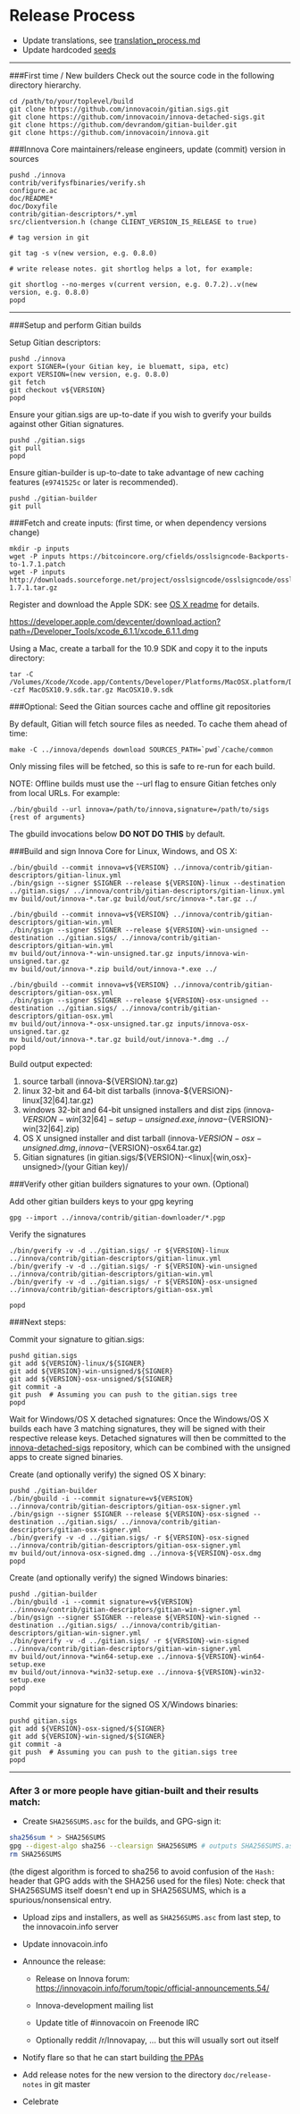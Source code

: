 Release Process
====================

* Update translations, see [translation_process.md](https://github.com/innovacoin/innova/blob/master/doc/translation_process.md#syncing-with-transifex)
* Update hardcoded [seeds](/contrib/seeds)

* * *

###First time / New builders
Check out the source code in the following directory hierarchy.

	cd /path/to/your/toplevel/build
	git clone https://github.com/innovacoin/gitian.sigs.git
	git clone https://github.com/innovacoin/innova-detached-sigs.git
	git clone https://github.com/devrandom/gitian-builder.git
	git clone https://github.com/innovacoin/innova.git

###Innova Core maintainers/release engineers, update (commit) version in sources

	pushd ./innova
	contrib/verifysfbinaries/verify.sh
	configure.ac
	doc/README*
	doc/Doxyfile
	contrib/gitian-descriptors/*.yml
	src/clientversion.h (change CLIENT_VERSION_IS_RELEASE to true)

	# tag version in git

	git tag -s v(new version, e.g. 0.8.0)

	# write release notes. git shortlog helps a lot, for example:

	git shortlog --no-merges v(current version, e.g. 0.7.2)..v(new version, e.g. 0.8.0)
	popd

* * *

###Setup and perform Gitian builds

 Setup Gitian descriptors:

	pushd ./innova
	export SIGNER=(your Gitian key, ie bluematt, sipa, etc)
	export VERSION=(new version, e.g. 0.8.0)
	git fetch
	git checkout v${VERSION}
	popd

  Ensure your gitian.sigs are up-to-date if you wish to gverify your builds against other Gitian signatures.

	pushd ./gitian.sigs
	git pull
	popd

  Ensure gitian-builder is up-to-date to take advantage of new caching features (`e9741525c` or later is recommended).

	pushd ./gitian-builder
	git pull

###Fetch and create inputs: (first time, or when dependency versions change)

	mkdir -p inputs
	wget -P inputs https://bitcoincore.org/cfields/osslsigncode-Backports-to-1.7.1.patch
	wget -P inputs http://downloads.sourceforge.net/project/osslsigncode/osslsigncode/osslsigncode-1.7.1.tar.gz

 Register and download the Apple SDK: see [OS X readme](README_osx.txt) for details.

 https://developer.apple.com/devcenter/download.action?path=/Developer_Tools/xcode_6.1.1/xcode_6.1.1.dmg

 Using a Mac, create a tarball for the 10.9 SDK and copy it to the inputs directory:

	tar -C /Volumes/Xcode/Xcode.app/Contents/Developer/Platforms/MacOSX.platform/Developer/SDKs/ -czf MacOSX10.9.sdk.tar.gz MacOSX10.9.sdk

###Optional: Seed the Gitian sources cache and offline git repositories

By default, Gitian will fetch source files as needed. To cache them ahead of time:

	make -C ../innova/depends download SOURCES_PATH=`pwd`/cache/common

Only missing files will be fetched, so this is safe to re-run for each build.

NOTE: Offline builds must use the --url flag to ensure Gitian fetches only from local URLs. For example:
```
./bin/gbuild --url innova=/path/to/innova,signature=/path/to/sigs {rest of arguments}
```
The gbuild invocations below <b>DO NOT DO THIS</b> by default.

###Build and sign Innova Core for Linux, Windows, and OS X:

	./bin/gbuild --commit innova=v${VERSION} ../innova/contrib/gitian-descriptors/gitian-linux.yml
	./bin/gsign --signer $SIGNER --release ${VERSION}-linux --destination ../gitian.sigs/ ../innova/contrib/gitian-descriptors/gitian-linux.yml
	mv build/out/innova-*.tar.gz build/out/src/innova-*.tar.gz ../

	./bin/gbuild --commit innova=v${VERSION} ../innova/contrib/gitian-descriptors/gitian-win.yml
	./bin/gsign --signer $SIGNER --release ${VERSION}-win-unsigned --destination ../gitian.sigs/ ../innova/contrib/gitian-descriptors/gitian-win.yml
	mv build/out/innova-*-win-unsigned.tar.gz inputs/innova-win-unsigned.tar.gz
	mv build/out/innova-*.zip build/out/innova-*.exe ../

	./bin/gbuild --commit innova=v${VERSION} ../innova/contrib/gitian-descriptors/gitian-osx.yml
	./bin/gsign --signer $SIGNER --release ${VERSION}-osx-unsigned --destination ../gitian.sigs/ ../innova/contrib/gitian-descriptors/gitian-osx.yml
	mv build/out/innova-*-osx-unsigned.tar.gz inputs/innova-osx-unsigned.tar.gz
	mv build/out/innova-*.tar.gz build/out/innova-*.dmg ../
	popd

  Build output expected:

  1. source tarball (innova-${VERSION}.tar.gz)
  2. linux 32-bit and 64-bit dist tarballs (innova-${VERSION}-linux[32|64].tar.gz)
  3. windows 32-bit and 64-bit unsigned installers and dist zips (innova-${VERSION}-win[32|64]-setup-unsigned.exe, innova-${VERSION}-win[32|64].zip)
  4. OS X unsigned installer and dist tarball (innova-${VERSION}-osx-unsigned.dmg, innova-${VERSION}-osx64.tar.gz)
  5. Gitian signatures (in gitian.sigs/${VERSION}-<linux|{win,osx}-unsigned>/(your Gitian key)/

###Verify other gitian builders signatures to your own. (Optional)

  Add other gitian builders keys to your gpg keyring

	gpg --import ../innova/contrib/gitian-downloader/*.pgp

  Verify the signatures

	./bin/gverify -v -d ../gitian.sigs/ -r ${VERSION}-linux ../innova/contrib/gitian-descriptors/gitian-linux.yml
	./bin/gverify -v -d ../gitian.sigs/ -r ${VERSION}-win-unsigned ../innova/contrib/gitian-descriptors/gitian-win.yml
	./bin/gverify -v -d ../gitian.sigs/ -r ${VERSION}-osx-unsigned ../innova/contrib/gitian-descriptors/gitian-osx.yml

	popd

###Next steps:

Commit your signature to gitian.sigs:

	pushd gitian.sigs
	git add ${VERSION}-linux/${SIGNER}
	git add ${VERSION}-win-unsigned/${SIGNER}
	git add ${VERSION}-osx-unsigned/${SIGNER}
	git commit -a
	git push  # Assuming you can push to the gitian.sigs tree
	popd

  Wait for Windows/OS X detached signatures:
	Once the Windows/OS X builds each have 3 matching signatures, they will be signed with their respective release keys.
	Detached signatures will then be committed to the [innova-detached-sigs](https://github.com/innovacoin/innova-detached-sigs) repository, which can be combined with the unsigned apps to create signed binaries.

  Create (and optionally verify) the signed OS X binary:

	pushd ./gitian-builder
	./bin/gbuild -i --commit signature=v${VERSION} ../innova/contrib/gitian-descriptors/gitian-osx-signer.yml
	./bin/gsign --signer $SIGNER --release ${VERSION}-osx-signed --destination ../gitian.sigs/ ../innova/contrib/gitian-descriptors/gitian-osx-signer.yml
	./bin/gverify -v -d ../gitian.sigs/ -r ${VERSION}-osx-signed ../innova/contrib/gitian-descriptors/gitian-osx-signer.yml
	mv build/out/innova-osx-signed.dmg ../innova-${VERSION}-osx.dmg
	popd

  Create (and optionally verify) the signed Windows binaries:

	pushd ./gitian-builder
	./bin/gbuild -i --commit signature=v${VERSION} ../innova/contrib/gitian-descriptors/gitian-win-signer.yml
	./bin/gsign --signer $SIGNER --release ${VERSION}-win-signed --destination ../gitian.sigs/ ../innova/contrib/gitian-descriptors/gitian-win-signer.yml
	./bin/gverify -v -d ../gitian.sigs/ -r ${VERSION}-win-signed ../innova/contrib/gitian-descriptors/gitian-win-signer.yml
	mv build/out/innova-*win64-setup.exe ../innova-${VERSION}-win64-setup.exe
	mv build/out/innova-*win32-setup.exe ../innova-${VERSION}-win32-setup.exe
	popd

Commit your signature for the signed OS X/Windows binaries:

	pushd gitian.sigs
	git add ${VERSION}-osx-signed/${SIGNER}
	git add ${VERSION}-win-signed/${SIGNER}
	git commit -a
	git push  # Assuming you can push to the gitian.sigs tree
	popd

-------------------------------------------------------------------------

### After 3 or more people have gitian-built and their results match:

- Create `SHA256SUMS.asc` for the builds, and GPG-sign it:
```bash
sha256sum * > SHA256SUMS
gpg --digest-algo sha256 --clearsign SHA256SUMS # outputs SHA256SUMS.asc
rm SHA256SUMS
```
(the digest algorithm is forced to sha256 to avoid confusion of the `Hash:` header that GPG adds with the SHA256 used for the files)
Note: check that SHA256SUMS itself doesn't end up in SHA256SUMS, which is a spurious/nonsensical entry.

- Upload zips and installers, as well as `SHA256SUMS.asc` from last step, to the innovacoin.info server

- Update innovacoin.info

- Announce the release:

  - Release on Innova forum: https://innovacoin.info/forum/topic/official-announcements.54/

  - Innova-development mailing list

  - Update title of #innovacoin on Freenode IRC

  - Optionally reddit /r/Innovapay, ... but this will usually sort out itself

- Notify flare so that he can start building [the PPAs](https://launchpad.net/~innovacoin.info/+archive/ubuntu/innova)

- Add release notes for the new version to the directory `doc/release-notes` in git master

- Celebrate
